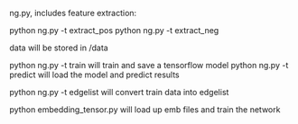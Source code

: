 ng.py, includes feature extraction:

python ng.py -t extract_pos
python ng.py -t extract_neg

data will be stored in /data

python ng.py -t train
will train and save a tensorflow model
python ng.py -t predict
will load the model and predict results

python ng.py -t edgelist
will convert train data into edgelist

python embedding_tensor.py
will load up emb files and train the network